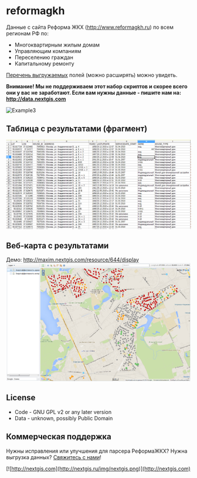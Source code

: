 reformagkh
==========
Данные с сайта Реформа ЖКХ (http://www.reformagkh.ru) по всем регионам РФ по:

* Многоквартирным жилым домам
* Управляющим компаниям
* Переселению граждан
* Капитальному ремонту

[Перечень выгружаемых](https://docs.google.com/spreadsheets/d/1FvqhdJF5IcQ9hbI_OD2JWdIjimnH_9RIvgjMrJigSg4/edit#gid=1154089007) полей (можно расширять) можно увидеть.

**Внимание! Мы не поддерживаем этот набор скриптов и скорее всего они у вас не заработают. Если вам нужны данные - пишите нам на: http://data.nextgis.com**

![Example3](/img/running.png)

## Таблица с результатами (фрагмент)
![Example1](/img/table.png)

## Веб-карта с результатами
Демо: http://maxim.nextgis.com/resource/644/display
![Example2](/img/map.png)

License
-------
* Code - GNU GPL v2 or any later version
* Data - unknown, possibly Public Domain

Коммерческая поддержка
----------------------
Нужны исправления или улучшения для парсера РеформаЖКХ? Нужна выгрузка данных? [Свяжитесь с нами](http://nextgis.ru/contact/)!

[![http://nextgis.com](http://nextgis.ru/img/nextgis.png)](http://nextgis.com)
